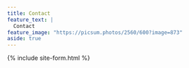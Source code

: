 ```yaml
---
title: Contact
feature_text: |
  Contact
feature_image: "https://picsum.photos/2560/600?image=873"
aside: true
---
```


{% include site-form.html %}
